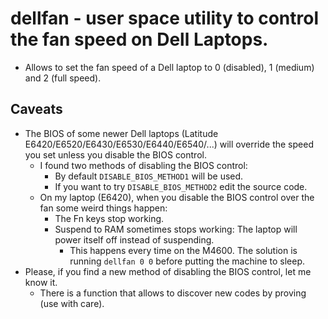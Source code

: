 dellfan - user space utility to control the fan speed on Dell Laptops.
======================================================================

* Allows to set the fan speed of a Dell laptop to 0 (disabled), 1 (medium) and 2 (full speed).


Caveats
-------

* The BIOS of some newer Dell laptops (Latitude E6420/E6520/E6430/E6530/E6440/E6540/...)
will override the speed you set unless you disable the BIOS control.
    * I found two methods of disabling the BIOS control:
        * By default ``DISABLE_BIOS_METHOD1`` will be used.
        * If you want to try ``DISABLE_BIOS_METHOD2`` edit the source code.
    * On my laptop (E6420), when you disable the BIOS control over the fan some weird things happen:
        * The Fn keys stop working.
        * Suspend to RAM sometimes stops working: The laptop will power itself off instead of suspending.
            * This happens every time on the M4600. The solution is running `dellfan 0 0` before putting the machine to sleep.
* Please, if you find a new method of disabling the BIOS control, let me know it.
    * There is a function that allows to discover new codes by proving (use with care).
